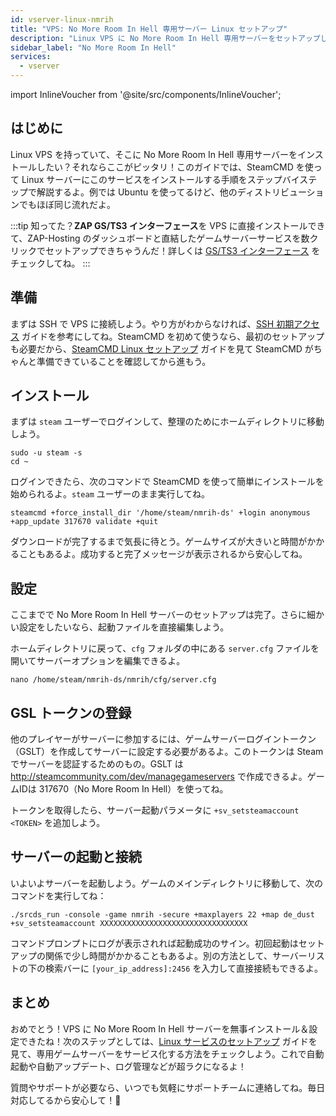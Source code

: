 ```yaml
---
id: vserver-linux-nmrih
title: "VPS: No More Room In Hell 専用サーバー Linux セットアップ"
description: "Linux VPS に No More Room In Hell 専用サーバーをセットアップして、スムーズなゲームサーバーのホスティングを実現する方法 → 今すぐチェック"
sidebar_label: "No More Room In Hell"
services:
  - vserver
---
```


import InlineVoucher from '@site/src/components/InlineVoucher';

## はじめに
Linux VPS を持っていて、そこに No More Room In Hell 専用サーバーをインストールしたい？それならここがピッタリ！このガイドでは、SteamCMD を使って Linux サーバーにこのサービスをインストールする手順をステップバイステップで解説するよ。例では Ubuntu を使ってるけど、他のディストリビューションでもほぼ同じ流れだよ。

:::tip
知ってた？**ZAP GS/TS3 インターフェース**を VPS に直接インストールできて、ZAP-Hosting のダッシュボードと直結したゲームサーバーサービスを数クリックでセットアップできちゃうんだ！詳しくは [GS/TS3 インターフェース](vserver-linux-gs-interface.md) をチェックしてね。
:::

<InlineVoucher />

## 準備

まずは SSH で VPS に接続しよう。やり方がわからなければ、[SSH 初期アクセス](vserver-linux-ssh.md) ガイドを参考にしてね。SteamCMD を初めて使うなら、最初のセットアップも必要だから、[SteamCMD Linux セットアップ](vserver-linux-steamcmd.md) ガイドを見て SteamCMD がちゃんと準備できていることを確認してから進もう。

## インストール

まずは `steam` ユーザーでログインして、整理のためにホームディレクトリに移動しよう。
```
sudo -u steam -s
cd ~
```

ログインできたら、次のコマンドで SteamCMD を使って簡単にインストールを始められるよ。`steam` ユーザーのまま実行してね。
```
steamcmd +force_install_dir '/home/steam/nmrih-ds' +login anonymous +app_update 317670 validate +quit
```

ダウンロードが完了するまで気長に待とう。ゲームサイズが大きいと時間がかかることもあるよ。成功すると完了メッセージが表示されるから安心してね。

## 設定

ここまでで No More Room In Hell サーバーのセットアップは完了。さらに細かい設定をしたいなら、起動ファイルを直接編集しよう。

ホームディレクトリに戻って、`cfg` フォルダの中にある `server.cfg` ファイルを開いてサーバーオプションを編集できるよ。
```
nano /home/steam/nmrih-ds/nmrih/cfg/server.cfg
```

## GSL トークンの登録

他のプレイヤーがサーバーに参加するには、ゲームサーバーログイントークン（GSLT）を作成してサーバーに設定する必要があるよ。このトークンは Steam でサーバーを認証するためのもの。GSLT は http://steamcommunity.com/dev/managegameservers で作成できるよ。ゲームIDは 317670（No More Room In Hell）を使ってね。

トークンを取得したら、サーバー起動パラメータに `+sv_setsteamaccount <TOKEN>` を追加しよう。

## サーバーの起動と接続

いよいよサーバーを起動しよう。ゲームのメインディレクトリに移動して、次のコマンドを実行してね：
```
./srcds_run -console -game nmrih -secure +maxplayers 22 +map de_dust +sv_setsteamaccount XXXXXXXXXXXXXXXXXXXXXXXXXXXXXXXXX
```

コマンドプロンプトにログが表示されれば起動成功のサイン。初回起動はセットアップの関係で少し時間がかかることもあるよ。別の方法として、サーバーリストの下の検索バーに `[your_ip_address]:2456` を入力して直接接続もできるよ。

## まとめ

おめでとう！VPS に No More Room In Hell サーバーを無事インストール＆設定できたね！次のステップとしては、[Linux サービスのセットアップ](vserver-linux-create-gameservice.md) ガイドを見て、専用ゲームサーバーをサービス化する方法をチェックしよう。これで自動起動や自動アップデート、ログ管理などが超ラクになるよ！

質問やサポートが必要なら、いつでも気軽にサポートチームに連絡してね。毎日対応してるから安心して！🙂

<InlineVoucher />
